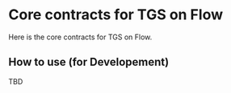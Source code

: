 # Core contracts for TGS on Flow

Here is the core contracts for TGS on Flow.

## How to use (for Developement)

TBD
